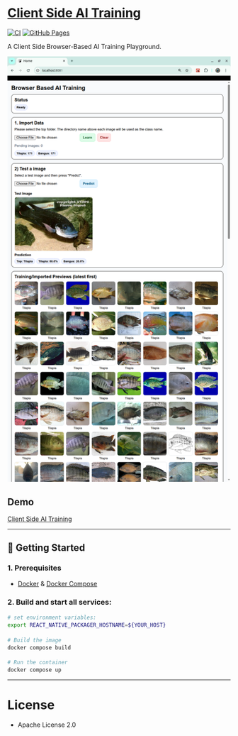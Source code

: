 # [Client Side AI Training](https://github.com/europanite/client_side_ai_training "Client Side AI Training")

[![CI](https://github.com/europanite/client_side_ai_training/actions/workflows/ci.yml/badge.svg)](https://github.com/europanite/client_side_ai_training/actions/workflows/ci.yml)
[![GitHub Pages](https://github.com/europanite/client_side_ai_training/actions/workflows/deploy-pages.yml/badge.svg)](https://github.com/europanite/client_side_ai_training/actions/workflows/deploy-pages.yml)

A Client Side Browser-Based AI Training Playground. 

!["web_ui"](./assets/images/web_ui.png)

##  Demo
 [Client Side AI Training](https://europanite.github.io/client_side_ai_training/)

---

## 🚀 Getting Started

### 1. Prerequisites
- [Docker](https://www.docker.com/) & [Docker Compose](https://docs.docker.com/compose/)

### 2. Build and start all services:

```bash
# set environment variables:
export REACT_NATIVE_PACKAGER_HOSTNAME=${YOUR_HOST}

# Build the image
docker compose build

# Run the container
docker compose up
```
---

# License
- Apache License 2.0